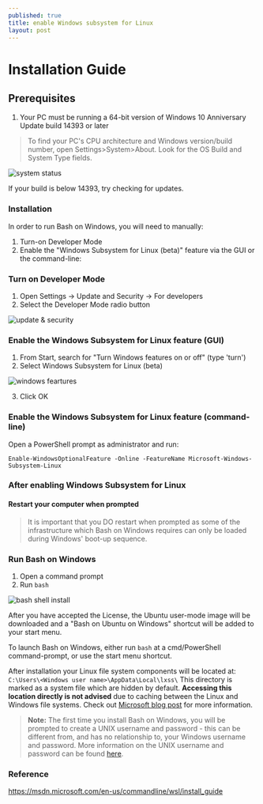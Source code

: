 ```yaml
---
published: true
title: enable Windows subsystem for Linux
layout: post
---
```

# Installation Guide

## Prerequisites

1. Your PC must be running a 64-bit version of Windows 10 Anniversary Update build 14393 or later


>To find your PC's CPU architecture and Windows version/build number, open Settings>System>About. Look for the OS Build and System Type fields.
<!--more-->

![system status](https://www.davijournal.com/images/system.png)

If your build is below 14393, try checking for updates.

### Installation

In order to run Bash on Windows, you will need to manually:

1. Turn-on Developer Mode
2. Enable the "Windows Subsystem for Linux (beta)" feature via the GUI or the command-line:

### Turn on Developer Mode

1. Open Settings -> Update and Security -> For developers
2. Select the Developer Mode radio button

![update & security](https://www.davijournal.com/images/updateandsecurity.png)

### Enable the Windows Subsystem for Linux feature (GUI)

1. From Start, search for "Turn Windows features on or off" (type 'turn')
2. Select Windows Subsystem for Linux (beta)

![windows feartures](https://www.davijournal.com/images/windowsfeatures.png)

3. Click OK

### Enable the Windows Subsystem for Linux feature (command-line)

Open a PowerShell prompt as administrator and run:

```
Enable-WindowsOptionalFeature -Online -FeatureName Microsoft-Windows-Subsystem-Linux
```

### After enabling Windows Subsystem for Linux
#### Restart your computer when prompted

>It is important that you DO restart when prompted as some of the infrastructure which Bash on Windows requires can only be loaded during Windows' boot-up sequence.

### Run Bash on Windows

1. Open a command prompt
2. Run ```bash```

![bash shell install](https://www.davijournal.com/images/bashshellinstall.png) 

After you have accepted the License, the Ubuntu user-mode image will be downloaded and a "Bash on Ubuntu on Windows" shortcut will be added to your start menu.

To launch Bash on Windows, either run ```bash``` at a cmd/PowerShell command-prompt, or use the start menu shortcut.

After installation your Linux file system components will be located at: ```C:\Users\<Windows user name>\AppData\Local\lxss\``` This directory is marked as a system file which are hidden by default. **Accessing this location directly is not advised** due to caching between the Linux and Windows file systems. Check out [Microsoft blog post](https://blogs.msdn.microsoft.com/wsl/2016/06/15/wsl-file-system-support/) for more information.

> **Note:** The first time you install Bash on Windows, you will be prompted to create a UNIX username and password - this can be different from, and has no relationship to, your Windows username and password. More information on the UNIX username and password can be found [here](https://msdn.microsoft.com/en-us/commandline/wsl/user_support).

### Reference 

https://msdn.microsoft.com/en-us/commandline/wsl/install_guide
